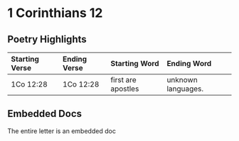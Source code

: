 # 1 Corinthians 12

## Poetry Highlights

| Starting Verse | Ending Verse | Starting Word | Ending Word |
| :--- | :--- | :--- | :--- |
| 1Co 12:28 | 1Co 12:28 | first are apostles | unknown languages. |

## Embedded Docs

The entire letter is an embedded doc

